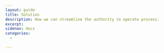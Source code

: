 ```yaml
---
layout: guide
title: Solution
description: How we can streamline the authority to operate process.
excerpt: 
sidenav: docs
categories:
  - 

---
```


